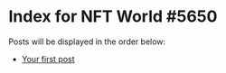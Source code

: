 # Index for NFT World #5650
Posts will be displayed in the order below:

- [Your first post](./001-first.md)

